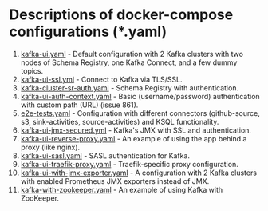 # Descriptions of docker-compose configurations (*.yaml)

1. [kafka-ui.yaml](./kafbat-ui.yaml) - Default configuration with 2 Kafka clusters with two nodes of Schema Registry, one Kafka Connect, and a few dummy topics.
2. [kafka-ui-ssl.yml](./kafka-ssl.yml) - Connect to Kafka via TLS/SSL.
3. [kafka-cluster-sr-auth.yaml](./cluster-sr-auth.yaml) - Schema Registry with authentication.
4. [kafka-ui-auth-context.yaml](./auth-context.yaml) - Basic (username/password) authentication with custom path (URL) (issue 861).
5. [e2e-tests.yaml](./e2e-tests.yaml) - Configuration with different connectors (github-source, s3, sink-activities, source-activities) and KSQL functionality.
6. [kafka-ui-jmx-secured.yml](./ui-jmx-secured.yml) - Kafka's JMX with SSL and authentication.
7. [kafka-ui-reverse-proxy.yaml](./nginx-proxy.yaml) - An example of using the app behind a proxy (like nginx).
8. [kafka-ui-sasl.yaml](./ui-sasl.yaml) - SASL authentication for Kafka.
9. [kafka-ui-traefik-proxy.yaml](./traefik-proxy.yaml) - Traefik-specific proxy configuration.
10. [kafka-ui-with-jmx-exporter.yaml](./ui-with-jmx-exporter.yaml) - A configuration with 2 Kafka clusters with enabled Prometheus JMX exporters instead of JMX.
11. [kafka-with-zookeeper.yaml](./kafka-zookeeper.yaml) - An example of using Kafka with ZooKeeper.
